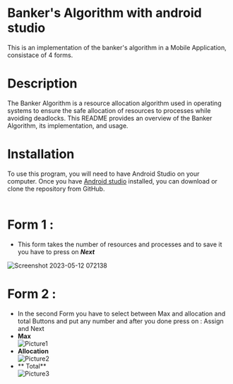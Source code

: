 # Banker's Algorithm with android studio
This is an implementation of the banker's algorithm in a Mobile Application, consistace of 4 forms.

# Description
The Banker Algorithm is a resource allocation algorithm used in operating systems to ensure the safe allocation of resources to processes while avoiding deadlocks. This README provides an overview of the Banker Algorithm, its implementation, and usage.

# Installation
To use this program, you will need to have Android Studio on your computer. Once you have [Android studio](https://developer.android.com/studio) installed, you can download or clone the repository from GitHub. <br /><br />

# Form 1 :
- This form takes the number of resources and processes and to save it you have to press on ***Next*** <br />
 
![Screenshot 2023-05-12 072138](https://github.com/YoussefTarek2911/Banker_algorithm/assets/108703940/1d307cd1-3ce5-448b-9a17-a98ff89b027c)
<br />

# Form 2 : 
- In the second Form you have to select between Max and allocation and total Buttons and put any number and after you done press on : Assign and Next  
- **Max** <br />
![Picture1](https://github.com/YoussefTarek2911/Banker_algorithm/assets/108703940/92dbd7ad-c14f-489d-a71a-c59f2cf28678)
- **Allocation**<br />
![Picture2](https://github.com/YoussefTarek2911/Banker_algorithm/assets/108703940/88ef5571-ca45-4693-8cb2-316841eb0b2f)
- ** Total**<br />
![Picture3](https://github.com/YoussefTarek2911/Banker_algorithm/assets/108703940/af3a8110-cd81-4179-8001-025b3775e105)
<br />





 
 
 
 
 

